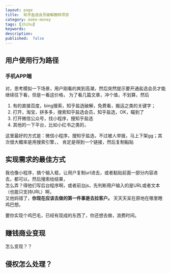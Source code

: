 ```yaml
---
layout: page
title:  知乎盐选会员破解搬砖项目
category: make-money
tags: [zhihu]
keywords:
description:
published:  false
---
```


## 用户使用行为路径
### 手机APP端
对，思考模拟一下场景，用户刚看的爽到高潮，然后突然提示要开通盐选会员才能继续往下看，但是一看这价格，
为了看几篇文章，冲个值，不划算，然后
1. 有的直接百度，bing搜索，知乎盐选破解，免费看，搬运之类的关键字；
2. 打开，淘宝，拼多多，搜索知乎盐选会员，知乎盐选，OK，瞄到了
3. 打开微信公众号，找小程序，搜知乎盐选
4. 其他的一下平台，比如小红书之类的，

这里最好的方式是：微信小程序，搜知乎盐选，不过被人举报，马上下架gg；其次很大概率是用搜索引擎，，
肯定是得到一个链接，然后复制黏贴

## 实现需求的最佳方式
我也像小程序，搞个输入框，让用户复制url进去，或者黏贴前面一部分内容进去，都可以，然后搜索给结果，  
怎么弄？得他们写后台程序啊，或者前台js，先判断用户输入的是URL或者文本（也能只支持URL）啊，  
又他妈错了，**你现在应该去做的第一件事是去拉客户。**  天天天呆在原地在哪里瞎鸡巴想。  

要你实现个鸡巴毛，已经有现成的东西了，你还想去做，浪费时间。

## 赚钱商业变现
怎么变现？？

## 侵权怎么处理？













